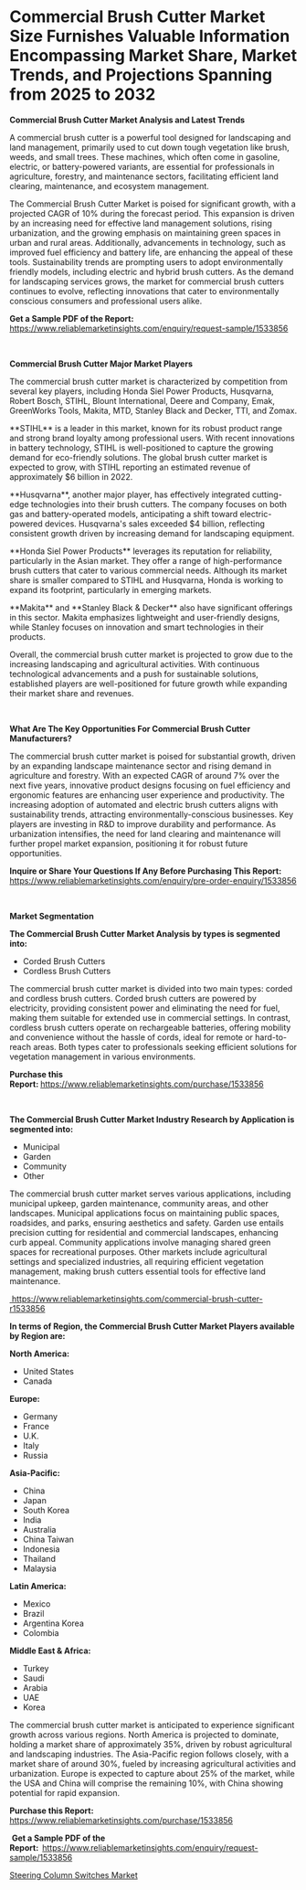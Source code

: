 <p><h1>Commercial Brush Cutter Market Size Furnishes Valuable Information Encompassing Market Share, Market Trends, and Projections Spanning from 2025 to 2032</h1></p><p><strong>Commercial Brush Cutter Market Analysis and Latest Trends</strong></p>
<p><p>A commercial brush cutter is a powerful tool designed for landscaping and land management, primarily used to cut down tough vegetation like brush, weeds, and small trees. These machines, which often come in gasoline, electric, or battery-powered variants, are essential for professionals in agriculture, forestry, and maintenance sectors, facilitating efficient land clearing, maintenance, and ecosystem management.</p><p>The Commercial Brush Cutter Market is poised for significant growth, with a projected CAGR of 10% during the forecast period. This expansion is driven by an increasing need for effective land management solutions, rising urbanization, and the growing emphasis on maintaining green spaces in urban and rural areas. Additionally, advancements in technology, such as improved fuel efficiency and battery life, are enhancing the appeal of these tools. Sustainability trends are prompting users to adopt environmentally friendly models, including electric and hybrid brush cutters. As the demand for landscaping services grows, the market for commercial brush cutters continues to evolve, reflecting innovations that cater to environmentally conscious consumers and professional users alike.</p></p>
<p><strong>Get a Sample PDF of the Report:&nbsp;</strong> <a href="https://www.reliablemarketinsights.com/enquiry/request-sample/1533856?utm_campaign=2636&utm_medium=2&utm_source=Github&utm_content=ia&utm_term=08042025&utm_id=commercial-brush-cutter">https://www.reliablemarketinsights.com/enquiry/request-sample/1533856</a></p>
<p>&nbsp;</p>
<p><strong>Commercial Brush Cutter Major Market Players</strong></p>
<p><p>The commercial brush cutter market is characterized by competition from several key players, including Honda Siel Power Products, Husqvarna, Robert Bosch, STIHL, Blount International, Deere and Company, Emak, GreenWorks Tools, Makita, MTD, Stanley Black and Decker, TTI, and Zomax. </p><p>**STIHL** is a leader in this market, known for its robust product range and strong brand loyalty among professional users. With recent innovations in battery technology, STIHL is well-positioned to capture the growing demand for eco-friendly solutions. The global brush cutter market is expected to grow, with STIHL reporting an estimated revenue of approximately $6 billion in 2022.</p><p>**Husqvarna**, another major player, has effectively integrated cutting-edge technologies into their brush cutters. The company focuses on both gas and battery-operated models, anticipating a shift toward electric-powered devices. Husqvarna's sales exceeded $4 billion, reflecting consistent growth driven by increasing demand for landscaping equipment. </p><p>**Honda Siel Power Products** leverages its reputation for reliability, particularly in the Asian market. They offer a range of high-performance brush cutters that cater to various commercial needs. Although its market share is smaller compared to STIHL and Husqvarna, Honda is working to expand its footprint, particularly in emerging markets.</p><p>**Makita** and **Stanley Black & Decker** also have significant offerings in this sector. Makita emphasizes lightweight and user-friendly designs, while Stanley focuses on innovation and smart technologies in their products.</p><p>Overall, the commercial brush cutter market is projected to grow due to the increasing landscaping and agricultural activities. With continuous technological advancements and a push for sustainable solutions, established players are well-positioned for future growth while expanding their market share and revenues.</p></p>
<p>&nbsp;</p>
<p><strong>What Are The Key Opportunities For Commercial Brush Cutter Manufacturers?</strong></p>
<p><p>The commercial brush cutter market is poised for substantial growth, driven by an expanding landscape maintenance sector and rising demand in agriculture and forestry. With an expected CAGR of around 7% over the next five years, innovative product designs focusing on fuel efficiency and ergonomic features are enhancing user experience and productivity. The increasing adoption of automated and electric brush cutters aligns with sustainability trends, attracting environmentally-conscious businesses. Key players are investing in R&D to improve durability and performance. As urbanization intensifies, the need for land clearing and maintenance will further propel market expansion, positioning it for robust future opportunities.</p></p>
<p><strong>Inquire or Share Your Questions If Any Before Purchasing This Report:</strong> <a href="https://www.reliablemarketinsights.com/enquiry/pre-order-enquiry/1533856?utm_campaign=2636&utm_medium=2&utm_source=Github&utm_content=ia&utm_term=08042025&utm_id=commercial-brush-cutter">https://www.reliablemarketinsights.com/enquiry/pre-order-enquiry/1533856</a></p>
<p>&nbsp;</p>
<p><strong>Market Segmentation</strong></p>
<p><strong>The Commercial Brush Cutter Market Analysis by types is segmented into:</strong></p>
<p><ul><li>Corded Brush Cutters</li><li>Cordless Brush Cutters</li></ul></p>
<p><p>The commercial brush cutter market is divided into two main types: corded and cordless brush cutters. Corded brush cutters are powered by electricity, providing consistent power and eliminating the need for fuel, making them suitable for extended use in commercial settings. In contrast, cordless brush cutters operate on rechargeable batteries, offering mobility and convenience without the hassle of cords, ideal for remote or hard-to-reach areas. Both types cater to professionals seeking efficient solutions for vegetation management in various environments.</p></p>
<p><strong>Purchase this Report:&nbsp;</strong><a href="https://www.reliablemarketinsights.com/purchase/1533856?utm_campaign=2636&utm_medium=2&utm_source=Github&utm_content=ia&utm_term=08042025&utm_id=commercial-brush-cutter">https://www.reliablemarketinsights.com/purchase/1533856</a></p>
<p>&nbsp;</p>
<p><strong>The Commercial Brush Cutter Market Industry Research by Application is segmented into:</strong></p>
<p><ul><li>Municipal</li><li>Garden</li><li>Community</li><li>Other</li></ul></p>
<p><p>The commercial brush cutter market serves various applications, including municipal upkeep, garden maintenance, community areas, and other landscapes. Municipal applications focus on maintaining public spaces, roadsides, and parks, ensuring aesthetics and safety. Garden use entails precision cutting for residential and commercial landscapes, enhancing curb appeal. Community applications involve managing shared green spaces for recreational purposes. Other markets include agricultural settings and specialized industries, all requiring efficient vegetation management, making brush cutters essential tools for effective land maintenance.</p></p>
<p><a href="https://www.reliablemarketinsights.com/commercial-brush-cutter-r1533856?utm_campaign=2636&utm_medium=2&utm_source=Github&utm_content=ia&utm_term=08042025&utm_id=commercial-brush-cutter">&nbsp;https://www.reliablemarketinsights.com/commercial-brush-cutter-r1533856</a></p>
<p><strong>In terms of Region, the Commercial Brush Cutter Market Players available by Region are:</strong></p>
<p>
    <p> <strong> North America: </strong>
        <ul>
            <li>United States</li>
            <li>Canada</li>
        </ul>
        </p> 
    <p> <strong> Europe: </strong>
        <ul>
            <li>Germany</li>
            <li>France</li>
            <li>U.K.</li>
            <li>Italy</li>
            <li>Russia</li>
        </ul>
        </p> 
    <p> <strong> Asia-Pacific: </strong>
        <ul>
            <li>China</li>
            <li>Japan</li>
            <li>South Korea</li>
            <li>India</li>
            <li>Australia</li>
            <li>China Taiwan</li>
            <li>Indonesia</li>
            <li>Thailand</li>
            <li>Malaysia</li>
        </ul>
        </p> 
    <p> <strong> Latin America: </strong>
        <ul>
            <li>Mexico</li>
            <li>Brazil</li>
            <li>Argentina Korea</li>
            <li>Colombia</li>
        </ul>
        </p> 
    <p> <strong> Middle East & Africa: </strong>
        <ul>
            <li>Turkey</li>
            <li>Saudi</li>
            <li>Arabia</li>
            <li>UAE</li>
            <li>Korea</li>
        </ul>
    </p>
    </p>
<p><p>The commercial brush cutter market is anticipated to experience significant growth across various regions. North America is projected to dominate, holding a market share of approximately 35%, driven by robust agricultural and landscaping industries. The Asia-Pacific region follows closely, with a market share of around 30%, fueled by increasing agricultural activities and urbanization. Europe is expected to capture about 25% of the market, while the USA and China will comprise the remaining 10%, with China showing potential for rapid expansion.</p></p>
<p><strong>Purchase this Report: </strong><a href="https://www.reliablemarketinsights.com/purchase/1533856?utm_campaign=2636&utm_medium=2&utm_source=Github&utm_content=ia&utm_term=08042025&utm_id=commercial-brush-cutter">https://www.reliablemarketinsights.com/purchase/1533856</a></p>
<p>&nbsp;<strong>Get a Sample PDF of the Report:&nbsp;&nbsp;</strong><a href="https://www.reliablemarketinsights.com/enquiry/request-sample/1533856?utm_campaign=2636&utm_medium=2&utm_source=Github&utm_content=ia&utm_term=08042025&utm_id=commercial-brush-cutter">https://www.reliablemarketinsights.com/enquiry/request-sample/1533856</a></p>
<p><strong></strong></p>
<p><p><a href="https://github.com/payareganiou/Market-Research-Report-List-1/blob/main/steering-column-switches-market.md?utm_campaign=2636&utm_medium=2&utm_source=Github&utm_content=ia&utm_term=08042025&utm_id=commercial-brush-cutter">Steering Column Switches Market</a></p></p>